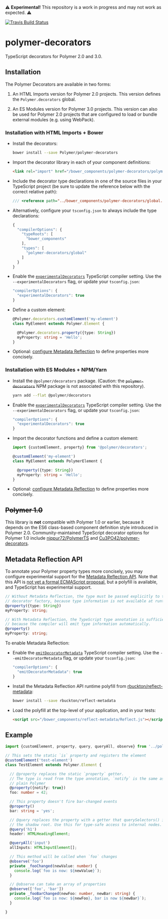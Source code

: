⚠ **Experimental!** This repository is a work in progress and may not work as expected. ⚠

[![Travis Build Status](https://travis-ci.org/Polymer/polymer-decorators.svg?branch=master)](https://travis-ci.org/Polymer/polymer-decorators)

# polymer-decorators

TypeScript decorators for Polymer 2.0 and 3.0.

## Installation

The Polymer Decorators are available in two forms:

1. An HTML Imports version for Polymer 2.0 projects. This version defines the
   `Polymer.decorators` global.

2. An ES Modules version for Polymer 3.0 projects. This version can also be
   used for Polymer 2.0 projects that are configured to load or bundle external
   modules (e.g. using WebPack).

### Installation with HTML Imports + Bower

- Install the decorators:
  ```sh
  bower install --save Polymer/polymer-decorators
  ```

- Import the decorator library in each of your component definitions:
  ```html
  <link rel="import" href="/bower_components/polymer-decorators/polymer-decorators.html">
  ```

- Include the decorator type declarations in one of the source files in your
  TypeScript project (be sure to update the reference below with the correct
  relative path):
  ```ts
  /// <reference path="../bower_components/polymer-decorators/global.d.ts" />
  ```

- Alternatively, configure your `tsconfig.json` to always include the type
  declarations:
  ```js
  {
    "compilerOptions": {
      "typeRoots": [
        "bower_components"
      ],
      "types": [
        "polymer-decorators/global"
      ]
    }
  }
  ```

- Enable the
  [`experimentalDecorators`](https://www.typescriptlang.org/docs/handbook/decorators.html#metadata)
  TypeScript compiler setting. Use the `--experimentalDecorators` flag, or
  update your `tsconfig.json`:
  ```js
  "compilerOptions": {
    "experimentalDecorators": true
  }
  ```

- Define a custom element:
  ```ts
  @Polymer.decorators.customElement('my-element')
  class MyElement extends Polymer.Element {

    @Polymer.decorators.property({type: String})
    myProperty: string = 'Hello';
  }
  ```

- Optional: [configure Metadata Reflection](#metadata-reflection-api) to define
  properties more concisely.


### Installation with ES Modules + NPM/Yarn

- Install the `@polymer/decorators` package. (Caution: the
  <strike>`polymer-decorators`</strike> NPM package is not associated with this
  repository).
  ```sh
  yarn add --flat @polymer/decorators
  ```

- Enable the
  [`experimentalDecorators`](https://www.typescriptlang.org/docs/handbook/decorators.html#metadata)
  TypeScript compiler setting. Use the `--experimentalDecorators` flag, or
  update your `tsconfig.json`:
  ```js
  "compilerOptions": {
    "experimentalDecorators": true
  }
  ```

- Import the decorator functions and define a custom element:
  ```ts
  import {customElement, property} from '@polymer/decorators';

  @customElement('my-element')
  class MyElement extends PolymerElement {

    @property({type: String})
    myProperty: string = 'Hello';
  }
  ```

- Optional: [configure Metadata Reflection](#metadata-reflection-api) to define
  properties more concisely.


## <strike>Polymer 1.0</strike>

This library is **not** compatible with Polymer 1.0 or earlier, because it
depends on the ES6 class-based component definition style introduced in Polymer
2.0. Community-maintained TypeScript decorator options for Polymer 1.0 include
[nippur72/PolymerTS](https://github.com/nippur72/PolymerTS) and
[Cu3PO42/polymer-decorators](https://github.com/Cu3PO42/polymer-decorators).

## Metadata Reflection API

To annotate your Polymer property types more concisely, you may configure
experimental support for the [Metadata Reflection
API](https://rbuckton.github.io/reflect-metadata/). Note that this API is [not
yet a formal ECMAScript
proposal](https://github.com/rbuckton/reflect-metadata/issues/9), but a
polyfill is available, and TypeScript has experimental support.

```ts
// Without Metadata Reflection, the type must be passed explicitly to the
// decorator factory, because type information is not available at runtime.
@property({type: String})
myProperty: string;

// With Metadata Reflection, the TypeScript type annotation is sufficient,
// because the compiler will emit type information automatically.
@property()
myProperty: string;
```

To enable Metadata Reflection:

- Enable the
  [`emitDecoratorMetadata`](https://www.typescriptlang.org/docs/handbook/decorators.html#metadata)
  TypeScript compiler setting. Use the `--emitDecoratorMetadata` flag, or update your
  `tsconfig.json`:
  ```js
  "compilerOptions": {
    "emitDecoratorMetadata": true
  }
  ```

- Install the Metadata Reflection API runtime polyfill from
  [rbuckton/reflect-metadata](https://github.com/rbuckton/reflect-metadata):
  ```sh
  bower install --save rbuckton/reflect-metadata
  ```

- Load the polyfill at the top-level of your application, and in your tests:
  ```html
  <script src="/bower_components/reflect-metadata/Reflect.js"></script>
  ```

## Example

```typescript
import {customElement, property, query, queryAll, observe} from '../polymer-decorators/typescript/decorators.js';

// This sets the static `is` property and registers the element
@customElement('test-element')
class TestElement extends Polymer.Element {

  // @property replaces the static `property` getter.
  // The type is read from the type annotation, `notify` is the same as in
  // plain Polymer
  @property({notify: true})
  foo: number = 42;

  // This property doesn't fire bar-changed events
  @property()
  bar: string = 'yes';

  // @query replaces the property with a getter that querySelectors() in
  // the shadow root. Use this for type-safe access to internal nodes.
  @query('h1')
  header: HTMLHeadingElement;

  @queryAll('input')
  allInputs: HTMLInputElement[];

  // This method will be called when `foo` changes
  @observe('foo')
  private _fooChanged(newValue: number) {
    console.log(`foo is now: ${newValue}`);
  }

  // @observe can take an array of properties
  @observe(['foo', 'bar'])
  private _fooBarChanged(newFoo: number, newBar: string) {
    console.log(`foo is now: ${newFoo}, bar is now ${newBar}`);
  }

}
```
